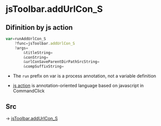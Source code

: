 # jsToolbar.addUrlCon_S

## Difinition by js action

```js.js
var=runAddUrlCon_S
	?func=jsToolbar.addUrlCon_S
	?args=
		&titleString=
		&conString=
		&urlConSaveParentDirPathSrcString=
		&compSuffixString=
```

- The `run` prefix on var is a process annotation, not a variable definition

- [js action](#) is annotation-oriented language based on javascript in CommandClick

## Src

-> [jsToolbar.addUrlCon_S](https://github.com/puutaro/CommandClick/blob/master/app/src/main/java/com/puutaro/commandclick/fragment_lib/terminal_fragment/js_interface/toolbar/JsToolbar.kt#L61)


